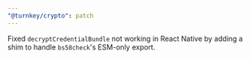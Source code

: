 ```yaml
---
"@turnkey/crypto": patch
---
```


Fixed `decryptCredentialBundle` not working in React Native by adding a shim to handle `bs58check`'s ESM-only export.
